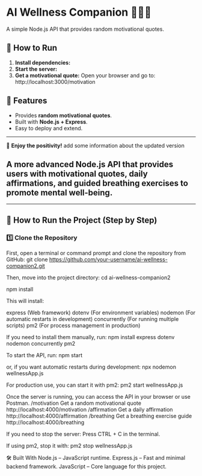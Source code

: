 # AI Wellness Companion 🧘‍♂️✨
A simple Node.js API that provides random motivational quotes.

## 🚀 How to Run

1. **Install dependencies:**
2. **Start the server:**
3. **Get a motivational quote:**
Open your browser and go to: http://localhost:3000/motivation

## 📌 Features
- Provides **random motivational quotes**.
- Built with **Node.js + Express**.
- Easy to deploy and extend.

---

🚀 **Enjoy the positivity!** add some information about the updated version




## A more advanced **Node.js API** that provides users with **motivational quotes, daily affirmations, and guided breathing exercises** to promote mental well-being.

---

## 🚀 How to Run the Project (Step by Step)

### **1️⃣ Clone the Repository**
First, open a terminal or command prompt and clone the repository from GitHub:
 git clone https://github.com/your-username/ai-wellness-companion2.git

Then, move into the project directory:
cd ai-wellness-companion2

npm install

This will install:

express (Web framework)
dotenv (For environment variables)
nodemon (For automatic restarts in development)
concurrently (For running multiple scripts)
pm2 (For process management in production)

If you need to install them manually, run: npm install express dotenv nodemon concurrently pm2

To start the API, run:
npm start

or, if you want automatic restarts during development:
npx nodemon wellnessApp.js

For production use, you can start it with pm2:
pm2 start wellnessApp.js

Once the server is running, you can access the API in your browser or use Postman.
/motivation	Get a random motivational quote	http://localhost:4000/motivation
/affirmation	Get a daily affirmation	http://localhost:4000/affirmation
/breathing	Get a breathing exercise guide	http://localhost:4000/breathing

If you need to stop the server:
Press CTRL + C in the terminal.

If using pm2, stop it with:
pm2 stop wellnessApp.js

🛠️ Built With
Node.js – JavaScript runtime.
Express.js – Fast and minimal backend framework.
JavaScript – Core language for this project.

